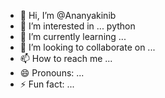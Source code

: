 - 👋 Hi, I’m @Ananyakinib
- 👀 I’m interested in ... python
- 🌱 I’m currently learning ...
- 💞️ I’m looking to collaborate on ...
- 📫 How to reach me ...
- 😄 Pronouns: ...
- ⚡ Fun fact: ...

<!---
Ananyakinib/Ananyakinib is a ✨ special ✨ repository because its `README.md` (this file) appears on your GitHub profile.
You can click the Preview link to take a look at your changes.
--->
